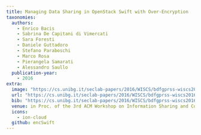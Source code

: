 ```yaml
---
title: Managing Data Sharing in OpenStack Swift with Over-Encryption
taxonomies:
  authors:
    - Enrico Bacis
    - Sabrina De Capitani di Vimercati
    - Sara Foresti
    - Daniele Guttadoro
    - Stefano Paraboschi
    - Marco Rosa
    - Pierangela Samarati
    - Alessandro Saullo
  publication-year:
    - 2016
extra:
  image: "https://cs.unibg.it/seclab-papers/2016/WISCS/bdfgprss-wiscs2016.jpg"
  url: "https://cs.unibg.it/seclab-papers/2016/WISCS/bdfgprss-wiscs2016.pdf"
  bib: "https://cs.unibg.it/seclab-papers/2016/WISCS/bdfgprss-wiscs2016.bib"
  venue: in Proc. of the 3rd ACM Workshop on Information Sharing and Collaborative Security (WISCS), Vienna, Austria, October 24, 2016
  icons:
    - ion-cloud
  github: encSwift
---
```


